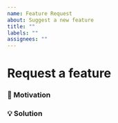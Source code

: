 ```yaml
---
name: Feature Request
about: Suggest a new feature
title: ""
labels: ""
assignees: ""
---
```


# Request a feature

<!--
The maintainers of ArkType will do our best to provide prompt feedback for any feature requests- especially those that are concise and persuasive!
-->

### 🤷 Motivation

<!--
- What problem are you having?
- Why should we prioritize solving it?
-->

### 💡 Solution

<!--
- How do you think we should solve the problem?
- Why do you think this is the best solution?
- Did you consider any alternatives?
-->

